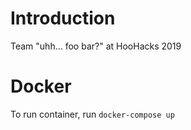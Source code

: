 # Introduction
Team "uhh... foo bar?" at HooHacks 2019

# Docker
To run container, run `docker-compose up`
